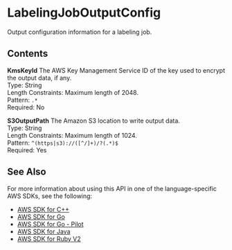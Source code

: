 # LabelingJobOutputConfig<a name="API_LabelingJobOutputConfig"></a>

Output configuration information for a labeling job\.

## Contents<a name="API_LabelingJobOutputConfig_Contents"></a>

 **KmsKeyId**   <a name="SageMaker-Type-LabelingJobOutputConfig-KmsKeyId"></a>
The AWS Key Management Service ID of the key used to encrypt the output data, if any\.  
Type: String  
Length Constraints: Maximum length of 2048\.  
Pattern: `.*`   
Required: No

 **S3OutputPath**   <a name="SageMaker-Type-LabelingJobOutputConfig-S3OutputPath"></a>
The Amazon S3 location to write output data\.  
Type: String  
Length Constraints: Maximum length of 1024\.  
Pattern: `^(https|s3)://([^/]+)/?(.*)$`   
Required: Yes

## See Also<a name="API_LabelingJobOutputConfig_SeeAlso"></a>

For more information about using this API in one of the language\-specific AWS SDKs, see the following:
+  [AWS SDK for C\+\+](https://docs.aws.amazon.com/goto/SdkForCpp/sagemaker-2017-07-24/LabelingJobOutputConfig) 
+  [AWS SDK for Go](https://docs.aws.amazon.com/goto/SdkForGoV1/sagemaker-2017-07-24/LabelingJobOutputConfig) 
+  [AWS SDK for Go \- Pilot](https://docs.aws.amazon.com/goto/SdkForGoPilot/sagemaker-2017-07-24/LabelingJobOutputConfig) 
+  [AWS SDK for Java](https://docs.aws.amazon.com/goto/SdkForJava/sagemaker-2017-07-24/LabelingJobOutputConfig) 
+  [AWS SDK for Ruby V2](https://docs.aws.amazon.com/goto/SdkForRubyV2/sagemaker-2017-07-24/LabelingJobOutputConfig) 